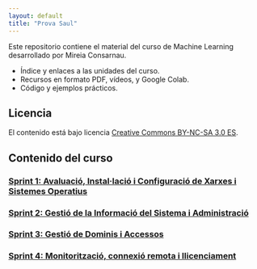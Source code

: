 ```yaml
---
layout: default
title: "Prova Saul"
---
```


Este repositorio contiene el material del curso de Machine Learning desarrollado por Mireia Consarnau.

- Índice y enlaces a las unidades del curso.
- Recursos en formato PDF, vídeos, y Google Colab.
- Código y ejemplos prácticos.

## Licencia

El contenido está bajo licencia [Creative Commons BY-NC-SA 3.0 ES](LICENSE.md).

## Contenido del curso

### [Sprint 1: Avaluació, Instal·lació i Configuració de Xarxes i Sistemes Operatius](SP1/sp1.md)  
### [Sprint 2: Gestió de la Informació del Sistema i Administració](SP2/sp2.md)  
### [Sprint 3: Gestió de Dominis i Accessos](SP3/sp3.md)  
### [Sprint 4: Monitorització, connexió remota i llicenciament](SP4/sp4.md)  

